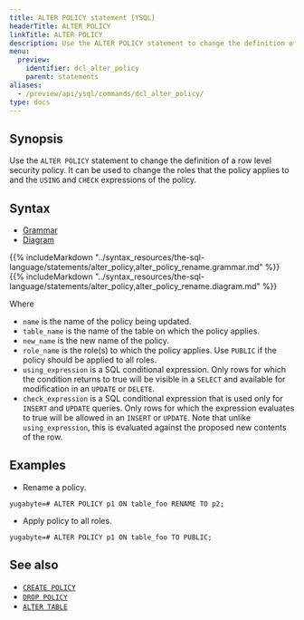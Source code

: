 ```yaml
---
title: ALTER POLICY statement [YSQL]
headerTitle: ALTER POLICY
linkTitle: ALTER POLICY
description: Use the ALTER POLICY statement to change the definition of a row level security policy.
menu:
  preview:
    identifier: dcl_alter_policy
    parent: statements
aliases:
  - /preview/api/ysql/commands/dcl_alter_policy/
type: docs
---
```


## Synopsis

Use  the `ALTER POLICY` statement to change the definition of a row level security policy. It can be used to
change the roles that the policy applies to and the `USING` and `CHECK` expressions of the policy.

## Syntax

<ul class="nav nav-tabs nav-tabs-yb">
  <li >
    <a href="#grammar" class="nav-link active" id="grammar-tab" data-toggle="tab" role="tab" aria-controls="grammar" aria-selected="true">
      <i class="fas fa-file-alt" aria-hidden="true"></i>
      Grammar
    </a>
  </li>
  <li>
    <a href="#diagram" class="nav-link" id="diagram-tab" data-toggle="tab" role="tab" aria-controls="diagram" aria-selected="false">
      <i class="fas fa-project-diagram" aria-hidden="true"></i>
      Diagram
    </a>
  </li>
</ul>

<div class="tab-content">
  <div id="grammar" class="tab-pane fade show active" role="tabpanel" aria-labelledby="grammar-tab">
  {{% includeMarkdown "../syntax_resources/the-sql-language/statements/alter_policy,alter_policy_rename.grammar.md" %}}
  </div>
  <div id="diagram" class="tab-pane fade" role="tabpanel" aria-labelledby="diagram-tab">
  {{% includeMarkdown "../syntax_resources/the-sql-language/statements/alter_policy,alter_policy_rename.diagram.md" %}}
  </div>
</div>

Where

- `name` is the name of the policy being updated.
- `table_name` is the name of the table on which the policy applies.
- `new_name` is the new name of the policy.
- `role_name` is the role(s) to which the policy applies. Use `PUBLIC` if the policy should be
  applied to all roles.
- `using_expression` is a SQL conditional expression. Only rows for which the condition returns to
  true will be visible in a `SELECT` and available for modification in an `UPDATE` or `DELETE`.
- `check_expression` is a SQL conditional expression that is used only for `INSERT` and `UPDATE`
  queries. Only rows for which the expression evaluates to true will be allowed in an `INSERT` or
  `UPDATE`. Note that unlike `using_expression`, this is evaluated against the proposed new contents
  of the row.

## Examples

- Rename a policy.

```plpgsql
yugabyte=# ALTER POLICY p1 ON table_foo RENAME TO p2;
```

- Apply policy to all roles.

```plpgsql
yugabyte=# ALTER POLICY p1 ON table_foo TO PUBLIC;
```

## See also

- [`CREATE POLICY`](../dcl_create_policy)
- [`DROP POLICY`](../dcl_drop_policy)
- [`ALTER TABLE`](../ddl_alter_table)
